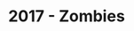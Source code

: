 ---
layout: post
title: 2017 - Zombies
image: assets/images/2017-main.jpg
previous: true
order: 5
---